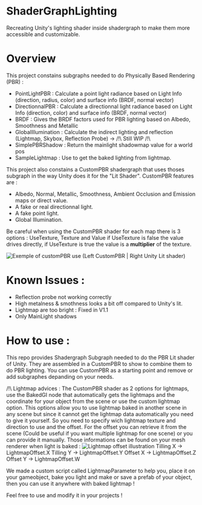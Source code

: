 # ShaderGraphLighting
Recreating Unity's lighting shader inside shadergraph to make them more accessible and customizable. 


# Overview 

This project constains subgraphs needed to do Physically Based Rendering (PBR) :
- PointLightPBR : Calculate a point light radiance based on Light Info (direction, radius, color) and surface info (BRDF, normal vector)
- DirectionnalPBR :  Calculate a directionnal light radiance based on Light Info (direction, color) and surface info (BRDF, normal vector)
- BRDF : Gives the BRDF factors used for PBR lighting based on Albedo, Smoothness and Metallic
- GlobalIllumination :  Calculate the indirect lighting and reflection (Lightmap, Skybox, Reflection Probe) -> /!\ Still WIP /!\
- SimplePBRShadow : Return the mainlight shadowmap value for a world pos
- SampleLightmap : Use to get the baked lighting from lightmap. 

This project also constains a CustomPBR shadergraph that uses thoses subgraph in the way Unity does it for the "Lit Shader". 
CustomPBR features are :
- Albedo, Normal, Metallic, Smoothness, Ambient Occlusion and Emission maps or direct value.
- A fake or real directionnal light.
- A fake point light.
- Global Illumination.

Be careful when using the CustomPBR shader for each map there is 3 options : UseTexture, Texture and Value if UseTexture is false the value drives directly, if UseTexture is true the value is a **multiplier** of the texture. 

![Exemple of customPBR use](https://i.imgur.com/kUUHSJw.jpeg)
(Left CustomPBR | Right Unity Lit shader)

# Known Issues :
- Reflection probe not working correctly
- High metalness & smothness looks a bit off compared to Unity's lit.
- Lightmap are too bright : Fixed in V1.1
- Only MainLight shadows 

# How to use :
This repo provides Shadergraph Subgraph needed to do the PBR Lit shader of Unity. They are assembled in a CustomPBR to show to combine them to do PBR lighting.
You can use CustomPBR as a starting point and remove or add subgraphes depanding on your needs. 

/!\ Lightmap advices :
The CustomPBR shader as 2 options for lightmaps, use the BakedGI node that automatically gets the lightmaps and the coordinate for your object from the scene or use the custom lightmap option.
This options allow you to use lightmap baked in another scene in any scene but since it cannot get the lightmap data automatically you need to give it yourself.
So you need to specify wich lightmap texture and direction to use and the offset.
For the offset you can retrieve it from the scene (Could be useful if you want multiple lightmap for one scene) or you can provide it manually. 
Those informations can be found on your mesh renderer when light is baked :
![Lightmap offset illustration](https://i.imgur.com/Y4vWHOa.png)
Tilling X -> LightmapOffset.X
Tilling Y -> LightmapOffset.Y
Offset X -> LightmapOffset.Z
Offset Y -> LightmapOffset.W 

We made a custom script called LightmapParameter to help you, place it on your gameobject, bake you light and make or save a prefab of your object, then you can use it anywhere with baked lightmap !

Feel free to use and modify it in your projects ! 
